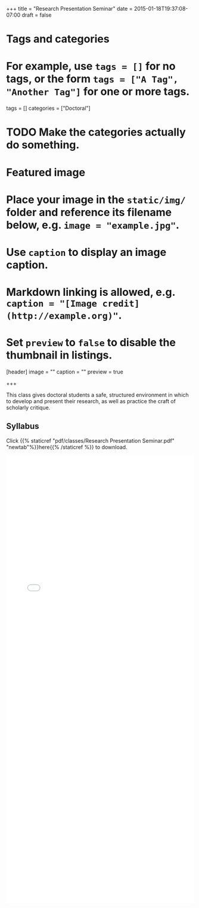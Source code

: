 +++
title = "Research Presentation Seminar"
date = 2015-01-18T19:37:08-07:00
draft = false

# Tags and categories
# For example, use `tags = []` for no tags, or the form `tags = ["A Tag", "Another Tag"]` for one or more tags.
tags = []
categories = ["Doctoral"]

# TODO Make the categories actually do something.

# Featured image
# Place your image in the `static/img/` folder and reference its filename below, e.g. `image = "example.jpg"`.
# Use `caption` to display an image caption.
#   Markdown linking is allowed, e.g. `caption = "[Image credit](http://example.org)"`.
# Set `preview` to `false` to disable the thumbnail in listings.
[header]
image = ""
caption = ""
preview = true

+++

This class gives doctoral students a safe, structured environment in which to develop and present their research, as well as practice the craft of scholarly critique.

## Syllabus

Click {{% staticref "pdf/classes/Research Presentation Seminar.pdf" "newtab"%}}here{{% /staticref %}} to download.

<embed src="/pdf/classes/Research Presentation Seminar.pdf" type="application/pdf" width="100%" height="1200px">
